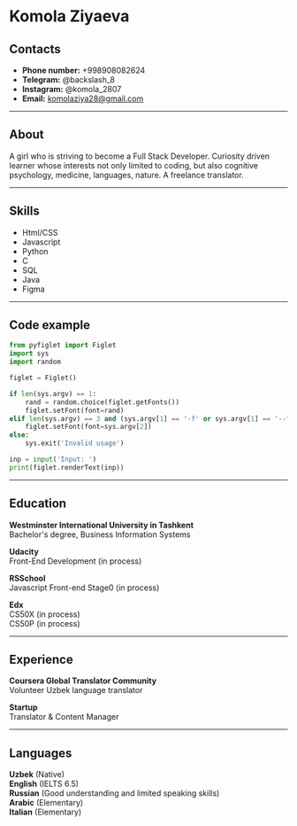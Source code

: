 # Komola Ziyaeva

## Contacts
- **Phone number:** +998908082624
- **Telegram:** @backslash_8
- **Instagram:** @komola_2807
- **Email:** komolaziya28@gmail.com  
___

## About
A girl who is striving to become a Full Stack Developer. Curiosity driven learner whose interests not only limited to coding, but also cognitive psychology, medicine, languages, nature. A freelance translator.  
___

## Skills
- Html/CSS
- Javascript
- Python
- C
- SQL
- Java
- Figma  
___

## Code example
```python
from pyfiglet import Figlet
import sys
import random

figlet = Figlet()

if len(sys.argv) == 1:
    rand = random.choice(figlet.getFonts())
    figlet.setFont(font=rand)
elif len(sys.argv) == 3 and (sys.argv[1] == '-f' or sys.argv[1] == '--font')  and sys.argv[2] in figlet.getFonts():
    figlet.setFont(font=sys.argv[2])
else:
    sys.exit('Invalid usage')

inp = input('Input: ')
print(figlet.renderText(inp))
```
___

## Education

**Westminster International University in Tashkent**    
Bachelor's degree, Business Information Systems 


**Udacity**    
Front-End Development (in process)


**RSSchool**    
Javascript Front-end Stage0 (in process)


**Edx**  
CS50X (in process)  
CS50P (in process)  
___

## Experience

**Coursera Global Translator Community**  
Volunteer Uzbek language translator

**Startup**  
Translator & Content Manager  
___

## Languages

**Uzbek** (Native)  
**English** (IELTS 6.5)  
**Russian** (Good understanding and limited speaking skills)  
**Arabic** (Elementary)  
**Italian** (Elementary)  
